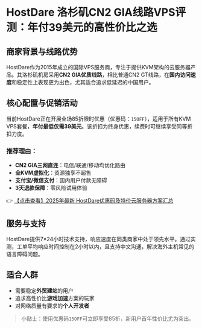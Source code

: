 # HostDare 洛杉矶CN2 GIA线路VPS评测：年付39美元的高性价比之选

## 商家背景与线路优势
HostDare作为2015年成立的国际VPS服务商，专注于提供KVM架构的云服务器产品。其洛杉矶机房采用**CN2 GIA优质线路**，相比普通CN2 GT线路，在**国内访问速度**和稳定性上表现更为出色，尤其适合追求低延迟的中国用户。

## 核心配置与促销活动
当前HostDare正在开展全场85折限时优惠（优惠码：`15OFF`），适用于所有KVM VPS套餐，**年付最低仅需39美元**。该折扣为终身优惠，续费时可继续享受同等折扣力度。

### 推荐理由：
- **CN2 GIA三网直连**：电信/联通/移动均优化路由
- **全KVM虚拟化**：资源独享不超售
- **支付宝/微信支付**：国内用户付款无障碍
- **3天退款保障**：零风险试用体验

👉 [【点击查看】2025年最新 HostDare优惠码及特价云服务器方案汇总](https://bit.ly/hostdare)

## 服务与支持
HostDare提供7×24小时技术支持，响应速度在同类商家中处于领先水平。通过实测，工单平均响应时间控制在2小时以内，且支持中文沟通，解决海外主机常见的语言障碍问题。

## 适合人群
- 需要稳定**外贸建站**的用户
- 追求高性价比**游戏加速**方案的玩家
- 对网络质量有要求的**个人开发者**

> 小贴士：使用优惠码`15OFF`可立即享受85折，新用户首年性价比尤为突出。